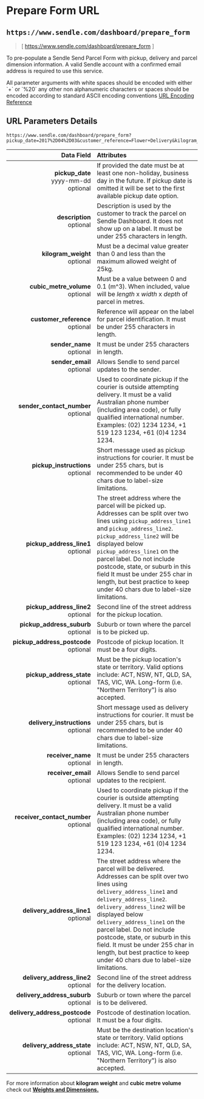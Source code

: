 # Prepare Form URL
## `https://www.sendle.com/dashboard/prepare_form`

> [ https://www.sendle.com/dashboard/prepare_form ]

To pre-populate a Sendle Send Parcel Form with pickup, delivery and parcel dimension information. A valid Sendle account with a confirmed email address is required to use this service.


<aside class="success">
  All parameter arguments with white spaces should be encoded with either `+` or `%20` any other non alphanumeric characters or spaces should be encoded according to standard ASCII encoding conventions <a href="https://www.w3schools.com/tags/ref_urlencode.asp">URL Encoding Reference</a>
</aside>

## URL Parameters Details
```
https://www.sendle.com/dashboard/prepare_form?pickup_date=2017%2D04%2D03&customer_reference=Flower+Delivery&kilogram_weight=1&cubic_metre_volume=0.001&receiver_name=Oscar+Wilde&delivery_address_line1=2+Smith+Lane&delivery_address_suburb=Sydney&delivery_address_state=NSW&delivery_address_postcode=2000
```

| Data Field | Attributes |
|-----------:|:-----------|
**pickup_date** <div class="optional">yyyy-mm-dd</div><div class="optional">optional</div> | If provided the date must be at least one non-holiday, business day in the future. If pickup date is omitted it will be set to the first available pickup date option.
**description** <div class="optional">optional</div> | Description is used by the customer to track the parcel on Sendle Dashboard. It does not show up on a label.  It must be under 255 characters in length.
**kilogram_weight** <div class="optional">optional</div> | Must be a decimal value greater than 0 and less than the maximum allowed weight of 25kg.
**cubic_metre_volume** <div class="optional">optional</div> | Must be a value between 0 and 0.1 (m^3).  When included, value will be *length* x *width* x *depth* of parcel in metres.
**customer_reference** <div class="optional">optional</div> | Reference will appear on the label for parcel identification.  It must be under 255 characters in length.
**sender_name** <div class="optional">optional</div> | It must be under 255 characters in length.
**sender_email** <div class="optional">optional</div> | Allows Sendle to send parcel updates to the sender.
**sender_contact_number** <div class="optional">optional</div>| Used to coordinate pickup if the courier is outside attempting delivery.  It must be a valid Australian phone number (including area code), or fully qualified international number.  Examples: <span class="phone-numbers">(02) 1234 1234, +1 519 123 1234, +61 (0)4 1234 1234.</span>
**pickup_instructions** <div class="optional">optional</div> | Short message used as pickup instructions for courier.  It must be under 255 chars, but is recommended to be under 40 chars due to label-size limitations.
**pickup_address_line1** <div class="optional">optional</div></div> | The street address where the parcel will be picked up. Addresses can be split over two lines using `pickup_address_line1` and `pickup_address_line2`.  `pickup_address_line2` will be displayed below `pickup_address_line1` on the parcel label.  Do not include postcode, state, or suburb in this field  It must be under 255 char in length, but best practice to keep under 40 chars due to label-size limitations.
**pickup_address_line2** <div class="optional">optional</div> | Second line of the street address for the pickup location.
**pickup_address_suburb** <div class="optional">optional</div> | Suburb or town where the parcel is to be picked up.
**pickup_address_postcode** <div class="optional">optional</div> | Postcode of pickup location.  It must be a four digits.
**pickup_address_state** <div class="optional">optional</div> | Must be the pickup location's state or territory.  Valid options include: ACT, NSW, NT, QLD, SA, TAS, VIC, WA.  Long-form (i.e. "Northern Territory") is also accepted.
**delivery_instructions** <div class="optional">optional</div> | Short message used as delivery instructions for courier.  It must be under 255 chars, but is recommended to be under 40 chars due to label-size limitations.
**receiver_name** <div class="optional">optional</div>| It must be under 255 characters in length.
**receiver_email** <div class="optional">optional</div> | Allows Sendle to send parcel updates to the recipient.
**receiver_contact_number** <div class="optional">optional</div> | Used to coordinate pickup if the courier is outside attempting delivery.  It must be a valid Australian phone number (including area code), or fully qualified international number.  Examples: <span class="phone-numbers">(02) 1234 1234, +1 519 123 1234, +61 (0)4 1234 1234.</span>
**delivery_address_line1** <div class="optional">optional</div> | The street address where the parcel will be delivered. Addresses can be split over two lines using `delivery_address_line1` and `delivery_address_line2`. `delivery_address_line2` will be displayed below `delivery_address_line1` on the parcel label.  Do not include postcode, state, or suburb in this field.  It must be under 255 char in length, but best practice to keep under 40 chars due to label-size limitations.
**delivery_address_line2** <div class="optional">optional</div> | Second line of the street address for the delivery location.
**delivery_address_suburb** <div class="optional">optional</div> | Suburb or town where the parcel is to be delivered.
**delivery_address_postcode** <div class="optional">optional</div> | Postcode of destination location.  It must be a four digits.
**delivery_address_state** <div class="optional">optional</div> | Must be the destination location's state or territory.  Valid options include: ACT, NSW, NT, QLD, SA, TAS, VIC, WA.  Long-form (i.e. "Northern Territory") is also accepted.

<aside class="success">For more information about <strong>kilogram weight</strong> and <strong>cubic metre volume</strong> check out <a href="#weights-and-dimensions"><strong>Weights and Dimensions.</strong></a></aside>
